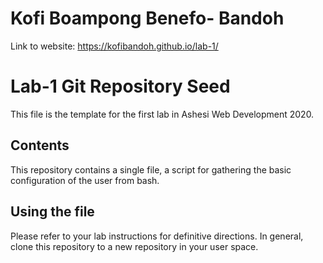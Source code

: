 # Kofi Boampong Benefo- Bandoh
Link to website: https://kofibandoh.github.io/lab-1/

# Lab-1 Git Repository Seed

This file is the template for the first lab in Ashesi Web Development 2020.

## Contents

This repository contains a single file, a script for gathering the basic configuration of the user from bash.

## Using the file

Please refer to your lab instructions for definitive directions. In general, clone this repository to a new repository in your user space.
